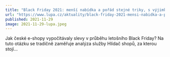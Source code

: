 ```yaml
---
title: "Black Friday 2021: menší nabídka a pořád stejné triky, s výjimkou Alzy a CZC, říká analýza"
url: "https://www.lupa.cz/aktuality/black-friday-2021-mensi-nabidka-a-porad-stejne-triky-s-vyjimkou-alzy-a-czc-rika-analyza/"
published: 2021-11-29
image: 2021-11-29-lupa.jpeg
---
```


Jak české e-shopy vypočítávaly slevy v průběhu letošního Black Friday? Na tuto otázku se tradičně zaměřuje analýza služby Hlídač shopů, za kterou stojí…
